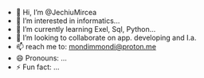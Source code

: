 - 👋 Hi, I’m @JechiuMircea
- 👀 I’m interested in informatics...
- 🌱 I’m currently learning Exel, Sql, Python...
- 💞️ I’m looking to collaborate on app. developing and I.a.
- 📫 reach me to: mondimmondi@proton.me
- 😄 Pronouns: ...
- ⚡ Fun fact: ...

<!---
JechiuMircea/JechiuMircea is a ✨ special ✨ repository because its `README.md` (this file) appears on your GitHub profile.
You can click the Preview link to take a look at your changes.
--->
